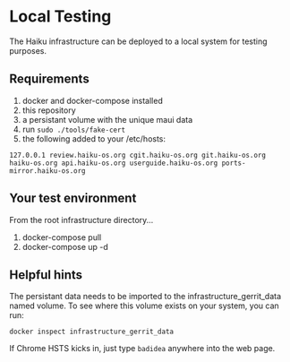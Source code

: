 Local Testing
======================================

The Haiku infrastructure can be deployed to a local system
for testing purposes.

Requirements
------------

1. docker and docker-compose installed
2. this repository
3. a persistant volume with the unique maui data
4. run ```sudo ./tools/fake-cert```
5. the following added to your /etc/hosts:
```
127.0.0.1 review.haiku-os.org cgit.haiku-os.org git.haiku-os.org haiku-os.org api.haiku-os.org userguide.haiku-os.org ports-mirror.haiku-os.org
```

Your test environment
----------------------------------

From the root infrastructure directory...

1. docker-compose pull
2. docker-compose up -d


Helpful hints
----------------------------------

The persistant data needs to be imported to the infrastructure_gerrit_data
named volume.  To see where this volume exists on your system, you can run:

```docker inspect infrastructure_gerrit_data```


If Chrome HSTS kicks in, just type ```badidea``` anywhere into the web page.
